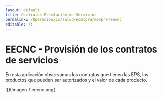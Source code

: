 ```yaml
---
layout: default
title: Contratos Prestación de Servicios
permalink: /Operacion/is/salud/ecntpre/movpre/eecnc
editable: si
---
```


# EECNC - Provisión de los contratos de servicios

En esta aplicación observamos los contratos que tienen las EPS, los productos que pueden ser autorizados y el valor de cada producto. 

![](Imagen 1 eecnc.png)